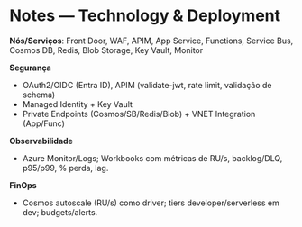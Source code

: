 # Notes — Technology & Deployment

**Nós/Serviços**: Front Door, WAF, APIM, App Service, Functions, Service Bus, Cosmos DB, Redis, Blob Storage, Key Vault, Monitor

**Segurança**
- OAuth2/OIDC (Entra ID), APIM (validate-jwt, rate limit, validação de schema)
- Managed Identity + Key Vault
- Private Endpoints (Cosmos/SB/Redis/Blob) + VNET Integration (App/Func)

**Observabilidade**
- Azure Monitor/Logs; Workbooks com métricas de RU/s, backlog/DLQ, p95/p99, % perda, lag.

**FinOps**
- Cosmos autoscale (RU/s) como driver; tiers developer/serverless em dev; budgets/alerts.
